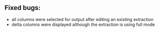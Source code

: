## Fixed bugs:
- all columns were selected for output after editing an existing extraction
- delta columns were displayed although the extraction is using full mode